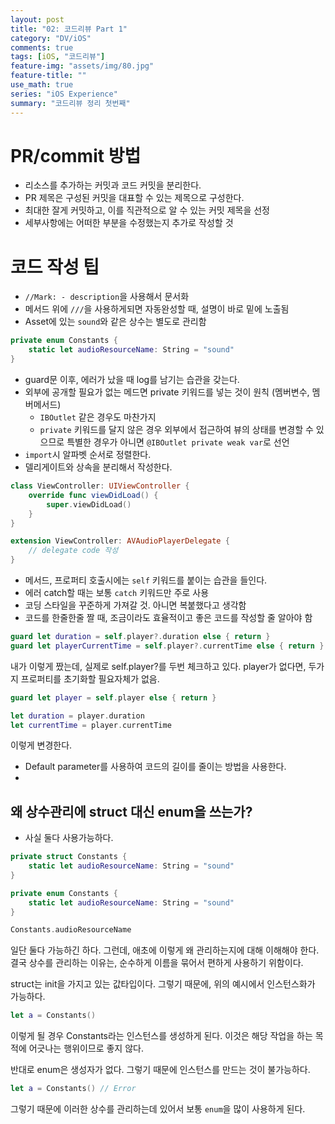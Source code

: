 ```yaml
---
layout: post
title: "02: 코드리뷰 Part 1"
category: "DV/iOS"
comments: true
tags: [iOS, "코드리뷰"]
feature-img: "assets/img/80.jpg"
feature-title: ""
use_math: true
series: "iOS Experience"
summary: "코드리뷰 정리 첫번째"
---
```


# PR/commit 방법

* 리소스를 추가하는 커밋과 코드 커밋을 분리한다.
* PR 제목은 구성된 커밋을 대표할 수 있는 제목으로 구성한다.
* 최대한 잘게 커밋하고, 이를 직관적으로 알 수 있는 커밋 제목을 선정
* 세부사항에는 어떠한 부분을 수정했는지 추가로 작성할 것


# 코드 작성 팁

* `//Mark: - description`을 사용해서 문서화
* 메서드 위에 `///`을 사용하게되면 자동완성할 때, 설명이 바로 밑에 노출됨
* Asset에 있는 `sound`와 같은 상수는 별도로 관리함

```swift
private enum Constants {
    static let audioResourceName: String = "sound"
}
```

* guard문 이후, 에러가 났을 때 log를 남기는 습관을 갖는다.
* 외부에 공개할 필요가 없는 메드면 private 키워드를 넣는 것이 원칙 (멤버변수, 멤버메서드)
  * `IBOutlet` 같은 경우도 마찬가지
  * `private` 키워드를 달지 않은 경우 외부에서 접근하여 뷰의 상태를 변경할 수 있으므로 특별한 경우가 아니면 `@IBOutlet private weak var`로 선언
* `import`시 알파벳 순서로 정렬한다.
* 델리게이트와 상속을 분리해서 작성한다.

```swift
class ViewController: UIViewController {
    override func viewDidLoad() {
        super.viewDidLoad()
    }
}

extension ViewController: AVAudioPlayerDelegate {
    // delegate code 작성
}
```

* 메서드, 프로퍼티 호출시에는 `self` 키워드를 붙이는 습관을 들인다.
* 에러 catch할 때는 보통 `catch` 키워드만 주로 사용
* 코딩 스타일을 꾸준하게 가져갈 것. 아니면 복붙했다고 생각함
* 코드를 한줄한줄 짤 때, 조금이라도 효율적이고 좋은 코드를 작성할 줄 알아야 함

```swift
guard let duration = self.player?.duration else { return }
guard let playerCurrentTime = self.player?.currentTime else { return }
```

내가 이렇게 짰는데, 실제로 self.player?를 두번 체크하고 있다. player가 없다면, 두가지 프로퍼티를 초기화할 필요자체가 없음.

```swift
guard let player = self.player else { return }

let duration = player.duration
let currentTime = player.currentTime
```

이렇게 변경한다.

* Default parameter를 사용하여 코드의 길이를 줄이는 방법을 사용한다.
* 

## 왜 상수관리에 struct 대신 enum을 쓰는가?
  * 사실 둘다 사용가능하다.

```swift
private struct Constants {
    static let audioResourceName: String = "sound"
}

private enum Constants {
    static let audioResourceName: String = "sound"
}

Constants.audioResourceName
```

일단 둘다 가능하긴 하다. 그런데, 애초에 이렇게 왜 관리하는지에 대해 이해해야 한다. 결국 상수를 관리하는 이유는, 순수하게 이름을 묶어서 편하게 사용하기 위함이다.

struct는 init을 가지고 있는 값타입이다. 그렇기 때문에, 위의 예시에서 인스턴스화가 가능하다.

```swift
let a = Constants()
```
이렇게 될 경우 Constants라는 인스턴스를 생성하게 된다. 이것은 해당 작업을 하는 목적에 어긋나는 행위이므로 좋지 않다.

반대로 enum은 생성자가 없다. 그렇기 때문에 인스턴스를 만드는 것이 불가능하다.

```swift
let a = Constants() // Error
```

그렇기 때문에 이러한 상수를 관리하는데 있어서 보통 `enum`을 많이 사용하게 된다.


